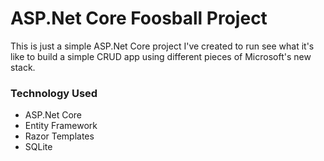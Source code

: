 # ASP.Net Core Foosball Project
This is just a simple ASP.Net Core project I've created to run see what it's
like to build a simple CRUD app using different pieces of Microsoft's new
stack.

### Technology Used
- ASP.Net Core
- Entity Framework
- Razor Templates
- SQLite